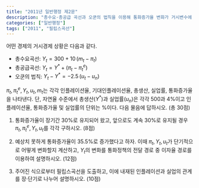 ```yaml
---
title: "2011년 일반행정 제2문"
description: "총수요·총공급 곡선과 오쿤의 법칙을 이용해 통화증가율 변화가 거시변수에 미치는 영향을 분석하고 필립스곡선을 도출하는 문제"
categories: ["일반행정"]
tags: ["2011", "필립스곡선"]
---
```


어떤 경제의 거시경제 상황은 다음과 같다.

- 총수요곡선: $Y_t = 300 + 10\,(m_t - \pi_t)$  
- 총공급곡선: $Y_t = Y^* + (\pi_t - \pi^e_t)$  
- 오쿤의 법칙: $Y_t - Y^* = -2.5\,(u_t - u_n)$  

$\pi_t, \pi^e_t, Y_t, u_t, m_t$는 각각 인플레이션율, 기대인플레이션율, 총생산, 실업률, 통화증가율을 나타낸다. 단, 자연율 수준에서 총생산($Y^*$)과 실업률($u_n$)은 각각 500과 4%이고 인플레이션율, 통화증가율 및 실업률의 단위는 %이다. 다음 물음에 답하시오. (총 30점)

1) 통화증가율이 장기간 30%로 유지되어 왔고, 앞으로도 계속 30%로 유지될 경우 $\pi_t, \pi^e_t, Y_t, u_t$를 각각 구하시오. (8점)

2) 예상치 못하게 통화증가율이 35.5%로 증가했다고 하자. 이때 $\pi_t, Y_t, u_t$가 단기적으로 어떻게 변화할지 계산하고, $Y_t$의 변화를 통화정책의 전달 경로 중 이자율 경로를 이용하여 설명하시오. (12점)

3) 주어진 식으로부터 필립스곡선을 도출하고, 이에 내재된 인플레이션과 실업의 관계를 장·단기로 나누어 설명하시오. (10점)
